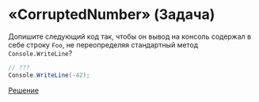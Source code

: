 # «CorruptedNumber» (Задача)

Допишите следующий код так, чтобы он вывод на консоль содержал в себе строку `Foo`, не переопределяя стандартный метод `Console.WriteLine`?

```cs
// ???
Console.WriteLine(-42);
```

[Решение](./CorruptedNumber-A.md)